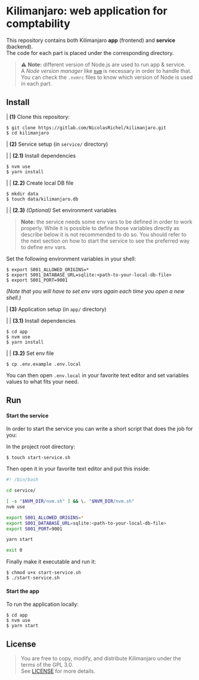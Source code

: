 # Kilimanjaro: web application for comptability

This repository contains both Kilimanjaro **app** (frontend) and **service** (backend).<br/>
The code for each part is placed under the corresponding directory.

> :warning: **Note:** different version of Node.js are used to run app & service.<br/>
> A *Node version manager* like [`nvm`](https://github.com/nvm-sh/nvm) is necessary in order to handle that.<br/>
> You can check the `.nvmrc` files to know which version of Node is used in each part.

## Install

| **(1)** Clone this repository:

```
$ git clone https://gitlab.com/NicolasRichel/kilimanjaro.git
$ cd kilimanjaro
```

| **(2)** Service setup (in `service/` directory)

| | **(2.1)** Install dependencies

```
$ nvm use
$ yarn install
```

| | **(2.2)** Create local DB file

```
$ mkdir data
$ touch data/kilimanjaro.db
```

| | **(2.3)** *(Optional)* Set environment variables

> **Note:** the service needs some env vars to be defined in order to work properly.
> While it is possible to define those variables directly as describe below it is not
> recommended to do so. You should refer to the next section on how to start the service
> to see the preferred way to define env vars.

Set the following environment variables in your shell:

```
$ export S001_ALLOWED_ORIGINS=*
$ export S001_DATABASE_URL=sqlite:<path-to-your-local-db-file>
$ export S001_PORT=9001
```

*(Note that you will have to set env vars again each time you open a new shell.)*

| **(3)** Application setup (in `app/` directory)

| | **(3.1)** Install dependencies

```
$ cd app
$ nvm use
$ yarn install
```

| | **(3.2)** Set env file

```
$ cp .env.example .env.local
```

You can then open `.env.local` in your favorite text editor and set variables values
to what fits your need.

## Run

#### Start the service

In order to start the service you can write a short script that does the job for you:<br/>

In the project root directory:

```
$ touch start-service.sh
```

Then open it in your favorite text editor and put this inside:

```bash
#! /bin/bash

cd service/

[ -s "$NVM_DIR/nvm.sh" ] && \. "$NVM_DIR/nvm.sh"
nvm use

export S001_ALLOWED_ORIGINS=*
export S001_DATABASE_URL=sqlite:<path-to-your-local-db-file>
export S001_PORT=9001

yarn start

exit 0
```

Finally make it executable and run it:

```
$ chmod u+x start-service.sh
$ ./start-service.sh
```

#### Start the app

To run the application locally:

```
$ cd app
$ nvm use
$ yarn start
```

## License

> You are free to copy, modify, and distribute Kilimanjaro under the terms of the GPL 3.0.<br/>
> See [LICENSE](./LICENSE) for more details.

